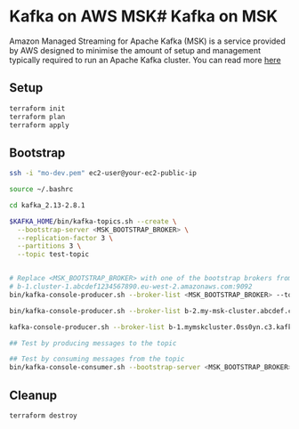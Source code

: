 # Kafka on AWS MSK# Kafka on MSK

Amazon Managed Streaming for Apache Kafka (MSK) is a service provided by AWS designed to minimise the amount of setup and management typically required to run an Apache Kafka cluster. You can read more [here](https://aws.amazon.com/msk/getting-started/)

## Setup

```bash
terraform init
terraform plan
terraform apply
```

## Bootstrap

```bash
ssh -i "mo-dev.pem" ec2-user@your-ec2-public-ip

source ~/.bashrc

cd kafka_2.13-2.8.1

$KAFKA_HOME/bin/kafka-topics.sh --create \
  --bootstrap-server <MSK_BOOTSTRAP_BROKER> \
  --replication-factor 3 \
  --partitions 3 \
  --topic test-topic


# Replace <MSK_BOOTSTRAP_BROKER> with one of the bootstrap brokers from the Terraform output, for example:
# b-1.cluster-1.abcdef1234567890.eu-west-2.amazonaws.com:9092
bin/kafka-console-producer.sh --broker-list <MSK_BOOTSTRAP_BROKER> --topic test-topic

bin/kafka-console-producer.sh --broker-list b-2.my-msk-cluster.abcdef.c2.kafka.us-west-2.amazonaws.com:9092 --topic test-topic

kafka-console-producer.sh --broker-list b-1.mymskcluster.0ss0yn.c3.kafka.eu-west-2.amazonaws.com:9092 --topic my-new-topic

## Test by producing messages to the topic

## Test by consuming messages from the topic
bin/kafka-console-consumer.sh --bootstrap-server <MSK_BOOTSTRAP_BROKER> --topic test-topic --from-beginning


```

## Cleanup

```bash
terraform destroy
```
